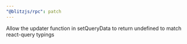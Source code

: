 ```yaml
---
"@blitzjs/rpc": patch
---
```


Allow the updater function in setQueryData to return undefined to match react-query typings
